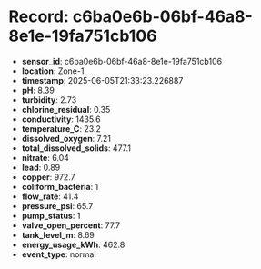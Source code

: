 # Record: c6ba0e6b-06bf-46a8-8e1e-19fa751cb106

- **sensor_id**: c6ba0e6b-06bf-46a8-8e1e-19fa751cb106
- **location**: Zone-1
- **timestamp**: 2025-06-05T21:33:23.226887
- **pH**: 8.39
- **turbidity**: 2.73
- **chlorine_residual**: 0.35
- **conductivity**: 1435.6
- **temperature_C**: 23.2
- **dissolved_oxygen**: 7.21
- **total_dissolved_solids**: 477.1
- **nitrate**: 6.04
- **lead**: 0.89
- **copper**: 972.7
- **coliform_bacteria**: 1
- **flow_rate**: 41.4
- **pressure_psi**: 65.7
- **pump_status**: 1
- **valve_open_percent**: 77.7
- **tank_level_m**: 8.69
- **energy_usage_kWh**: 462.8
- **event_type**: normal